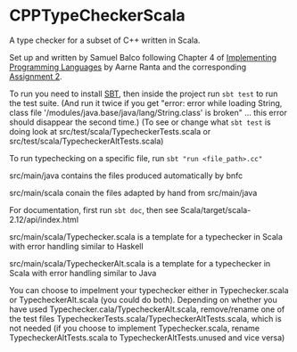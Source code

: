 # CPPTypeCheckerScala
A type checker for a subset of C++ written in Scala.

Set up and written by Samuel Balco following Chapter 4 of [Implementing Programming Languages](http://www.grammaticalframework.org/ipl-book/) by Aarne Ranta and the corresponding [Assignment 2](http://www.grammaticalframework.org/ipl-book/assignments/assignment2/assignment2.html).


To run you need to install [SBT](https://www.scala-sbt.org/download.html), then inside the project run `sbt test` to run the test suite. (And run it twice if you get "error: error while loading String, class file '/modules/java.base/java/lang/String.class' is broken" ... this error should disappear the second time.) (To see or change what `sbt test` is doing look at src/test/scala/TypecheckerTests.scala or src/test/scala/TypecheckerAltTests.scala)

To run typechecking on a specific file, run `sbt "run <file_path>.cc"`

src/main/java contains the files produced automatically by bnfc

src/main/scala conain the files adapted by hand from src/main/java

For documentation, first run `sbt doc`, then see Scala/target/scala-2.12/api/index.html

src/main/scala/Typechecker.scala is a template for a typechecker in Scala with error handling similar to Haskell

src/main/scala/TypecheckerAlt.scala is a template for a typechecker in Scala with error handling similar to Java

You can choose to impelment your typechecker either in Typechecker.scala or TypecheckerAlt.scala (you could do both). Depending on whether you have used Typechecker.cala/TypecheckerAlt.scala, remove/rename one of the test files TypecheckerTests.scala/TypecheckerAltTests.scala, which is not needed (if you choose to implement Typechecker.scala, rename TypecheckerAltTests.scala to TypecheckerAltTests.unused and vice versa)


  
